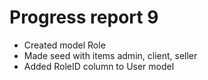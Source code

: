 # Progress report 9

* Created model Role
* Made seed with items admin, client, seller
* Added RoleID column to User model